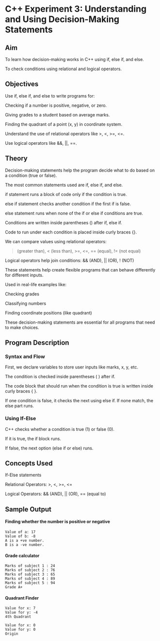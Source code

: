 # C++ Experiment 3: Understanding and Using Decision-Making Statements

## Aim
To learn how decision-making works in C++ using if, else if, and else.

To check conditions using relational and logical operators.

## Objectives
Use if, else if, and else to write programs for:

  Checking if a number is positive, negative, or zero.

  Giving grades to a student based on average marks.

  Finding the quadrant of a point (x, y) in coordinate system.

Understand the use of relational operators like >, <, >=, <=.

Use logical operators like &&, ||, ==.

## Theory
Decision-making statements help the program decide what to do based on a condition (true or false).

The most common statements used are if, else if, and else.

if statement runs a block of code only if the condition is true.

else if statement checks another condition if the first if is false.

else statement runs when none of the if or else if conditions are true.

Conditions are written inside parentheses () after if, else if.

Code to run under each condition is placed inside curly braces {}.

We can compare values using relational operators:
> (greater than), < (less than), >=, <=, == (equal), != (not equal)

Logical operators help join conditions:
&& (AND), || (OR), ! (NOT)

These statements help create flexible programs that can behave differently for different inputs.

Used in real-life examples like:

Checking grades

Classifying numbers

Finding coordinate positions (like quadrant)

These decision-making statements are essential for all programs that need to make choices.

## Program Description
### Syntax and Flow
First, we declare variables to store user inputs like marks, x, y, etc.

The condition is checked inside parentheses ( ) after if.

The code block that should run when the condition is true is written inside curly braces { }.

If one condition is false, it checks the next using else if. If none match, the else part runs.

### Using If-Else
C++ checks whether a condition is true (1) or false (0).

If it is true, the if block runs.

If false, the next option (else if or else) runs.

## Concepts Used
If-Else statements

Relational Operators: >, <, >=, <=

Logical Operators: && (AND), || (OR), == (equal to) 

## Sample Output

#### Finding whether the number is positive or negative
```
Value of a: 17
Value of b: -8
A is a +ve number.
B is a -ve number.
```
#### Grade calculator 
```
Marks of subject 1 : 24
Marks of subject 2 : 76
Marks of subject 3 : 65
Marks of subject 4 : 89
Marks of subject 5 : 94
Grade A+
```
#### Quadrant Finder
```
Value for x: 7
Value for y: -4
4th Quadrant
```
```
Value for x: 0
Value for y: 0
Origin
```
